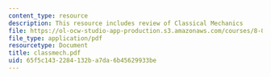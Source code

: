 ```yaml
---
content_type: resource
description: This resource includes review of Classical Mechanics
file: https://ol-ocw-studio-app-production.s3.amazonaws.com/courses/8-022-physics-ii-electricity-and-magnetism-fall-2004/65f5c1432284132ba7da6b45629933be_classmech.pdf
file_type: application/pdf
resourcetype: Document
title: classmech.pdf
uid: 65f5c143-2284-132b-a7da-6b45629933be
---
```

